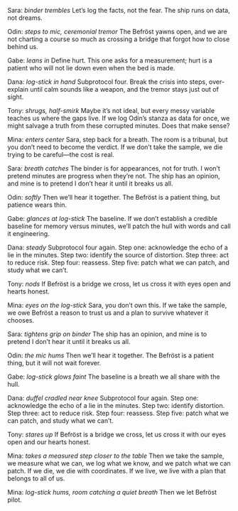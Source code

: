 Sara: *binder trembles* Let’s log the facts, not the fear. The ship runs on data, not dreams.

Odin: *steps to mic, ceremonial tremor* The Befröst yawns open, and we are not charting a course so much as crossing a bridge that forgot how to close behind us.

Gabe: *leans in* Define hurt. This one asks for a measurement; hurt is a patient who will not lie down even when the bed is made.

Dana: *log-stick in hand* Subprotocol four. Break the crisis into steps, over-explain until calm sounds like a weapon, and the tremor stays just out of sight.

Tony: *shrugs, half-smirk* Maybe it’s not ideal, but every messy variable teaches us where the gaps live. If we log Odin’s stanza as data for once, we might salvage a truth from these corrupted minutes. Does that make sense?

Mina: *enters center* Sara, step back for a breath. The room is a tribunal, but you don’t need to become the verdict. If we don’t take the sample, we die trying to be careful—the cost is real.

Sara: *breath catches* The binder is for appearances, not for truth. I won’t pretend minutes are progress when they’re not. The ship has an opinion, and mine is to pretend I don’t hear it until it breaks us all.

Odin: *softly* Then we’ll hear it together. The Befröst is a patient thing, but patience wears thin.

Gabe: *glances at log-stick* The baseline. If we don’t establish a credible baseline for memory versus minutes, we’ll patch the hull with words and call it engineering.

Dana: *steady* Subprotocol four again. Step one: acknowledge the echo of a lie in the minutes. Step two: identify the source of distortion. Step three: act to reduce risk. Step four: reassess. Step five: patch what we can patch, and study what we can’t.

Tony: *nods* If Befröst is a bridge we cross, let us cross it with eyes open and hearts honest.

Mina: *eyes on the log-stick* Sara, you don’t own this. If we take the sample, we owe Befröst a reason to trust us and a plan to survive whatever it chooses.

Sara: *tightens grip on binder* The ship has an opinion, and mine is to pretend I don’t hear it until it breaks us all.

Odin: *the mic hums* Then we’ll hear it together. The Befröst is a patient thing, but it will not wait forever.

Gabe: *log-stick glows faint* The baseline is a breath we all share with the hull.

Dana: *duffel cradled near knee* Subprotocol four again. Step one: acknowledge the echo of a lie in the minutes. Step two: identify distortion. Step three: act to reduce risk. Step four: reassess. Step five: patch what we can patch, and study what we can’t.

Tony: *stares up* If Befröst is a bridge we cross, let us cross it with our eyes open and our hearts honest.

Mina: *takes a measured step closer to the table* Then we take the sample, we measure what we can, we log what we know, and we patch what we can patch. If we die, we die with coordinates. If we live, we live with a plan that belongs to all of us.

Mina: *log-stick hums, room catching a quiet breath* Then we let Befröst pilot.